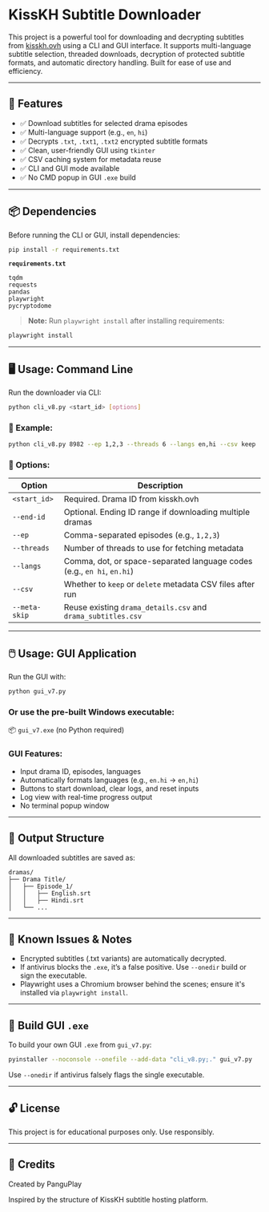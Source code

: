 # KissKH Subtitle Downloader

This project is a powerful tool for downloading and decrypting subtitles from [kisskh.ovh](https://kisskh.ovh) using a CLI and GUI interface. 
It supports multi-language subtitle selection, threaded downloads, decryption of protected subtitle formats, and automatic directory handling. 
Built for ease of use and efficiency.

---

## 🧰 Features

- ✅ Download subtitles for selected drama episodes
- ✅ Multi-language support (e.g., `en`, `hi`)
- ✅ Decrypts `.txt`, `.txt1`, `.txt2` encrypted subtitle formats
- ✅ Clean, user-friendly GUI using `tkinter`
- ✅ CSV caching system for metadata reuse
- ✅ CLI and GUI mode available
- ✅ No CMD popup in GUI `.exe` build

---

## 📦 Dependencies

Before running the CLI or GUI, install dependencies:

```bash
pip install -r requirements.txt
```

**`requirements.txt`**
```
tqdm
requests
pandas
playwright
pycryptodome
```

> **Note:** Run `playwright install` after installing requirements:
```bash
playwright install
```

---

## 🖥️ Usage: Command Line

Run the downloader via CLI:

```bash
python cli_v8.py <start_id> [options]
```

### 🔧 Example:

```bash
python cli_v8.py 8982 --ep 1,2,3 --threads 6 --langs en,hi --csv keep
```

### 📘 Options:
| Option            | Description                                                              |
|-------------------|--------------------------------------------------------------------------|
| `<start_id>`      | Required. Drama ID from kisskh.ovh                                       |
| `--end-id`        | Optional. Ending ID range if downloading multiple dramas                 |
| `--ep`            | Comma-separated episodes (e.g., `1,2,3`)                                 |
| `--threads`       | Number of threads to use for fetching metadata                           |
| `--langs`         | Comma, dot, or space-separated language codes (e.g., `en hi`, `en.hi`)   |
| `--csv`           | Whether to `keep` or `delete` metadata CSV files after run               |
| `--meta-skip`     | Reuse existing `drama_details.csv` and `drama_subtitles.csv`             |

---

## 🖱️ Usage: GUI Application

Run the GUI with:

```bash
python gui_v7.py
```

### Or use the pre-built Windows executable:
📦 `gui_v7.exe` (no Python required)

### GUI Features:
- Input drama ID, episodes, languages
- Automatically formats languages (e.g., `en.hi` → `en,hi`)
- Buttons to start download, clear logs, and reset inputs
- Log view with real-time progress output
- No terminal popup window

---

## 📂 Output Structure

All downloaded subtitles are saved as:

```
dramas/
├── Drama Title/
│   ├── Episode_1/
│   │   ├── English.srt
│   │   ├── Hindi.srt
│   └── ...
```

---

## 🧪 Known Issues & Notes

- Encrypted subtitles (.txt variants) are automatically decrypted.
- If antivirus blocks the `.exe`, it’s a false positive. Use `--onedir` build or sign the executable.
- Playwright uses a Chromium browser behind the scenes; ensure it's installed via `playwright install`.

---

## 🚀 Build GUI `.exe`

To build your own GUI `.exe` from `gui_v7.py`:

```bash
pyinstaller --noconsole --onefile --add-data "cli_v8.py;." gui_v7.py
```

Use `--onedir` if antivirus falsely flags the single executable.

---

## 🔓 License

This project is for educational purposes only. Use responsibly. 

---

## 🙌 Credits

Created by PanguPlay
  
Inspired by the structure of KissKH subtitle hosting platform.
